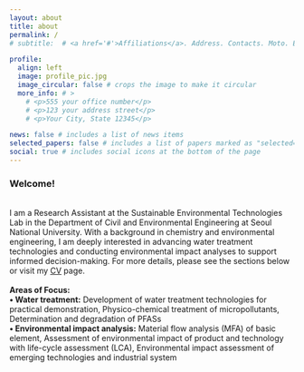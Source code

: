 ```yaml
---
layout: about
title: about
permalink: /
# subtitle:  # <a href='#'>Affiliations</a>. Address. Contacts. Moto. Etc.

profile:
  align: left
  image: profile_pic.jpg
  image_circular: false # crops the image to make it circular
  more_info: # >
    # <p>555 your office number</p>
    # <p>123 your address street</p>
    # <p>Your City, State 12345</p>

news: false # includes a list of news items
selected_papers: false # includes a list of papers marked as "selected={true}"
social: true # includes social icons at the bottom of the page
---
```


<h3>Welcome!</h3>

<!-- I received M.S. in Civil and Environmental Engineering and B.S. in Chemistry from Seoul National University. -->

<br>I am a Research Assistant at the Sustainable Environmental Technologies Lab in the Department of Civil and Environmental Engineering at Seoul National University. With a background in chemistry and environmental engineering, I am deeply interested in advancing water treatment technologies and conducting environmental impact analyses to support informed decision-making. For more details, please see the sections below or visit my <a href="https://gygyerin.github.io/cv/">CV</a> page.
<br>
<br>
<b>Areas of Focus:</b>
<br>
<b>• Water treatment:</b> Development of water treatment technologies for practical demonstration, Physico-chemical treatment of micropollutants, Determination and degradation of PFASs
<br>
<b>• Environmental impact analysis:</b> Material flow analysis (MFA) of basic element, Assessment of environmental impact of product and technology with life-cycle assessment (LCA), Environmental impact assessment of emerging technologies and industrial system 


<div style="height: 0rem"></div>